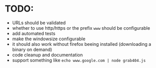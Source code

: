 # TODO:
- URLs should be validated
- whether to use http/https or the prefix `www` should be configurable
- add automated tests
- make the windowsize configurable
- it should also work without firefox beeing installed (downloading a binary on demand)
- code cleanup and documentation
- support something like `echo www.google.com | node grab404.js`
